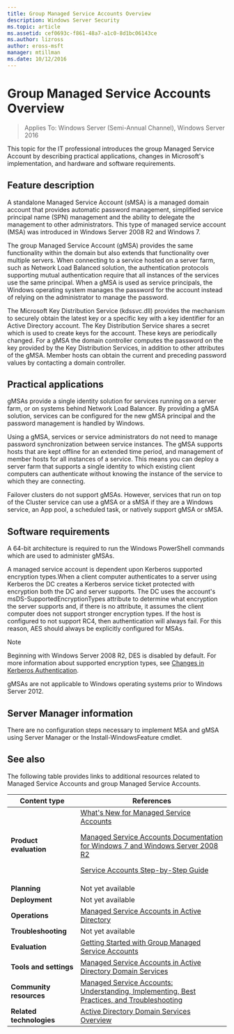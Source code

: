```yaml
---
title: Group Managed Service Accounts Overview
description: Windows Server Security
ms.topic: article
ms.assetid: cef0693c-f861-48a7-a1c0-8d1bc06143ce
ms.author: lizross
author: eross-msft
manager: mtillman
ms.date: 10/12/2016
---
```

# Group Managed Service Accounts Overview

>Applies To: Windows Server (Semi-Annual Channel), Windows Server 2016

This topic for the IT professional introduces the group Managed Service Account by describing practical applications, changes in Microsoft's implementation, and hardware and software requirements.


## <a name="BKMK_OVER"></a>Feature description
A standalone Managed Service Account (sMSA) is a managed domain account that provides automatic password management, simplified service principal name (SPN) management and the ability to delegate the management to other administrators. This type of managed service account (MSA) was introduced in Windows Server 2008 R2 and Windows 7.

The group Managed Service Account (gMSA) provides the same functionality within the domain but also extends that functionality over multiple servers. When connecting to a service hosted on a server farm, such as Network Load Balanced solution, the authentication protocols supporting mutual authentication require that all instances of the services use the same principal. When a gMSA is used as service principals, the Windows operating system manages the password for the account instead of relying on the administrator to manage the password.

The Microsoft Key Distribution Service \(kdssvc.dll\) provides the mechanism to securely obtain the latest key or a specific key with a key identifier for an Active Directory account. The Key Distribution Service shares a secret which is used to create keys for the account. These keys are periodically changed. For a gMSA the domain controller computes the password on the key provided by the Key Distribution Services, in addition to other attributes of the gMSA.  Member hosts can obtain the current and preceding password values by contacting a domain controller.

## <a name="BKMK_APP"></a>Practical applications
gMSAs provide a single identity solution for services running on a server farm, or on systems behind Network Load Balancer. By providing a gMSA solution, services can be configured for the new gMSA principal and the password management is handled by Windows.

Using a gMSA, services or service administrators do not need to manage password synchronization between service instances. The gMSA supports hosts that are kept offline for an extended time period, and management of member hosts for all instances of a service. This means you can deploy a server farm that supports a single identity to which existing client computers can authenticate without knowing the instance of the service to which they are connecting.

Failover clusters do not support gMSAs. However, services that run on top of the Cluster service can use a gMSA or a sMSA if they are a Windows service, an App pool, a scheduled task, or natively support gMSA or sMSA.

## <a name="BKMK_SOFT"></a>Software requirements

A 64\-bit architecture is required to run the Windows PowerShell commands which are used to administer gMSAs.

A managed service account is dependent upon Kerberos supported encryption types.When a client computer authenticates to a server using Kerberos the DC creates a Kerberos service ticket protected with encryption both the DC and server supports. The DC uses the account's msDS\-SupportedEncryptionTypes attribute to determine what encryption the server supports and, if there is no attribute, it assumes the client computer does not support stronger encryption types. If the host is configured to not support RC4, then authentication will always fail. For this reason, AES should always be explicitly configured for MSAs.

> [!NOTE]
> Beginning with Windows Server 2008 R2, DES is disabled by default. For more information about supported encryption types, see [Changes in Kerberos Authentication](/previous-versions/windows/it-pro/windows-server-2008-R2-and-2008/dd560670(v=ws.10)).

gMSAs are not applicable to Windows operating systems prior to Windows Server 2012.

## Server Manager information
There are no configuration steps necessary to implement MSA and gMSA using Server Manager or the Install\-WindowsFeature cmdlet.

## <a name="BKMK_LINKS"></a>See also
The following table provides links to additional resources related to Managed Service Accounts and group Managed Service Accounts.

|Content type|References|
|--------|-------|
|**Product evaluation**|[What's New for Managed Service Accounts](what-s-new-for-managed-service-accounts.md)<p>[Managed Service Accounts Documentation for Windows 7 and Windows Server 2008 R2](/previous-versions/windows/it-pro/windows-server-2008-R2-and-2008/ff641731(v=ws.10))<p>[Service Accounts Step\-by\-Step Guide](/previous-versions/windows/it-pro/windows-server-2008-R2-and-2008/dd548356(v=ws.10))|
|**Planning**|Not yet available|
|**Deployment**|Not yet available|
|**Operations**|[Managed Service Accounts in Active Directory](/previous-versions/windows/it-pro/windows-server-2008-R2-and-2008/dd378925(v=ws.10))|
|**Troubleshooting**|Not yet available|
|**Evaluation**|[Getting Started with Group Managed Service Accounts](getting-started-with-group-managed-service-accounts.md)|
|**Tools and settings**|[Managed Service Accounts in Active Directory Domain Services](/previous-versions/windows/it-pro/windows-server-2008-R2-and-2008/dd378925(v=ws.10))|
|**Community resources**|[Managed Service Accounts: Understanding, Implementing, Best Practices, and Troubleshooting](/archive/blogs/askds/managed-service-accounts-understanding-implementing-best-practices-and-troubleshooting)|
|**Related technologies**|[Active Directory Domain Services Overview](active-directory-domain-services-overview.md)|